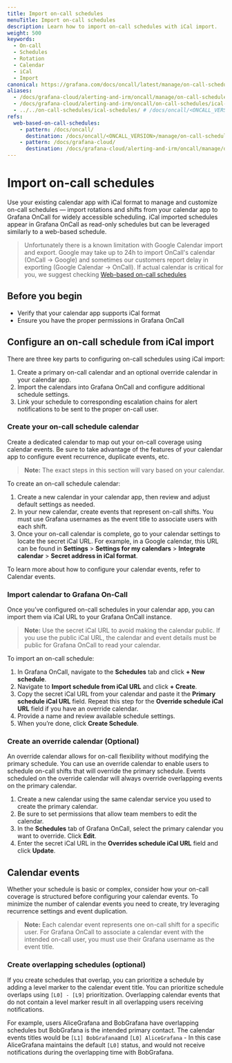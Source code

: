 ```yaml
---
title: Import on-call schedules
menuTitle: Import on-call schedules
description: Learn how to import on-call schedules with iCal import.
weight: 500
keywords:
  - On-call
  - Schedules
  - Rotation
  - Calendar
  - iCal
  - Import
canonical: https://grafana.com/docs/oncall/latest/manage/on-call-schedules/ical-schedules/
aliases:
  - /docs/grafana-cloud/alerting-and-irm/oncall/manage/on-call-schedules/ical-schedules/
  - /docs/grafana-cloud/alerting-and-irm/oncall/on-call-schedules/ical-schedules/
  - ../../on-call-schedules/ical-schedules/ # /docs/oncall/<ONCALL_VERSION>/on-call-schedules/ical-schedules/
refs:
  web-based-on-call-schedules:
    - pattern: /docs/oncall/
      destination: /docs/oncall/<ONCALL_VERSION>/manage/on-call-schedules/web-schedule/
    - pattern: /docs/grafana-cloud/
      destination: /docs/grafana-cloud/alerting-and-irm/oncall/manage/on-call-schedules/web-schedule/
---
```


# Import on-call schedules

Use your existing calendar app with iCal format to manage and customize on-call schedules — import rotations and shifts
from your calendar app to Grafana OnCall for widely accessible scheduling. iCal imported schedules appear in Grafana
OnCall as read-only schedules but can be leveraged similarly to a web-based schedule.

> Unfortunately there is a known limitation with Google Calendar import and export.
> Google may take up to 24h to import OnCall's calendar (OnCall -> Google) and sometimes our customers report delay in
> exporting (Google Calendar -> OnCall). If actual calendar is critical for you, we suggest checking
> [Web-based on-call schedules](ref:web-based-on-call-schedules)

## Before you begin

- Verify that your calendar app supports iCal format
- Ensure you have the proper permissions in Grafana OnCall

## Configure an on-call schedule from iCal import

There are three key parts to configuring on-call schedules using iCal import:

1. Create a primary on-call calendar and an optional override calendar in your calendar app.
1. Import the calendars into Grafana OnCall and configure additional schedule settings.
1. Link your schedule to corresponding escalation chains for alert notifications to be sent to the proper on-call user.

### Create your on-call schedule calendar

Create a dedicated calendar to map out your on-call coverage using calendar events. Be sure to take advantage of the
features of your calendar app to configure event recurrence, duplicate events, etc.

>**Note:** The exact steps in this section will vary based on your calendar.

To create an on-call schedule calendar:

1. Create a new calendar in your calendar app, then review and adjust default settings as needed.
1. In your new calendar, create events that represent on-call shifts. You must use Grafana usernames as the event title
to associate users with each shift.
1. Once your on-call calendar is complete, go to your calendar settings to locate the secret iCal URL. For example, in
a Google calendar, this URL can be found in **Settings** > **Settings for my calendars** > **Integrate calendar** >
**Secret address in iCal format**.

To learn more about how to configure your calendar events, refer to Calendar events.

### Import calendar to Grafana On-Call

Once you’ve configured on-call schedules in your calendar app, you can import them via iCal URL to your Grafana OnCall
instance.

>**Note:** Use the secret iCal URL to avoid making the calendar public. If you use the public iCal URL, the calendar
> and event details must be public for Grafana OnCall to read your calendar.

To import an on-call schedule:

1. In Grafana OnCall, navigate to the **Schedules** tab and click **+ New schedule**.
1. Navigate to **Import schedule from iCal URL** and click **+ Create**.
1. Copy the secret iCal URL from your calendar and paste it the **Primary schedule iCal URL** field. Repeat this step
for the **Override schedule iCal URL** field if you have an override calendar.
1. Provide a name and review available schedule settings.
1. When you’re done, click **Create Schedule**.

### Create an override calendar (Optional)

An override calendar allows for on-call flexibility without modifying the primary schedule. You can use an override
calendar to enable users to schedule on-call shifts that will override the primary schedule. Events scheduled on the
override calendar will always override overlapping events on the primary calendar.

1. Create a new calendar using the same calendar service you used to create the primary calendar.
1. Be sure to set permissions that allow team members to edit the calendar.
1. In the **Schedules** tab of Grafana OnCall, select the primary calendar you want to override. Click **Edit**.
1. Enter the secret iCal URL in the **Overrides schedule iCal URL** field and click **Update**.

## Calendar events

Whether your schedule is basic or complex, consider how your on-call coverage is structured before configuring your
calendar events. To minimize the number of calendar events you need to create, try leveraging recurrence settings and
event duplication.

> **Note:** Each calendar event represents one on-call shift for a specific user. For Grafana OnCall to associate a
> calendar event with the intended on-call user, you must use their Grafana username as the event title.  

### Create overlapping schedules (optional)

If you create schedules that overlap, you can prioritize a schedule by adding a level marker to the calendar event
title. You can prioritize schedule overlaps using `[L0] - [L9]` prioritization. Overlapping calendar events that do not
contain a level marker result in all overlapping users receiving notifications.

For example, users AliceGrafana and BobGrafana have overlapping schedules but BobGrafana is the intended primary
contact. The calendar events titles would be `[L1] BobGrafana`and `[L0] AliceGrafana` - In this case AliceGrafana
maintains the default `[L0]` status, and would not receive notifications during the overlapping time with BobGrafana.
